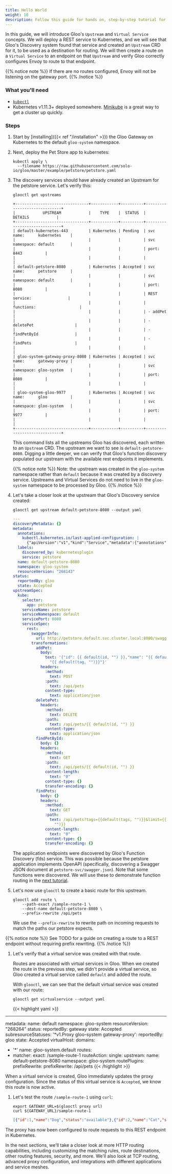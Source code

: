 ```yaml
---
title: Hello World
weight: 10
description: Follow this guide for hands on, step-by-step tutorial for creating your first virtual service and routing rules in Kubernetes.
---
```


In this guide, we will introduce Gloo's `Upstream` and `Virtual Service` concepts. 
We will deploy a REST service to Kubernetes, and we will see that Gloo's Discovery system found that service
and created an `Upstream` CRD for it, to be used as a destination for routing. We will then 
create a route on a `Virtual Service` to an endpoint on that `Upstream` and verify Gloo 
correctly configures Envoy to route to that endpoint. 

{{% notice note %}}
If there are no routes configured, Envoy will not be listening on the gateway port.
{{% /notice %}}

### What you'll need

* [`kubectl`](https://kubernetes.io/docs/tasks/tools/install-kubectl/)
* Kubernetes v1.11.3+ deployed somewhere. [Minikube](https://kubernetes.io/docs/tasks/tools/install-minikube/) is a
great way to get a cluster up quickly.

### Steps

1. Start by [installing]({{< ref "/installation" >}}) the Gloo Gateway on Kubernetes to the default `gloo-system` namespace.

1. Next, deploy the Pet Store app to kubernetes:

    ```shell
    kubectl apply \
      --filename https://raw.githubusercontent.com/solo-io/gloo/master/example/petstore/petstore.yaml
    ```

1. The discovery services should have already created an Upstream for the petstore service.
Let's verify this:

    ```shell
    glooctl get upstreams
    ```

    ```noop
    +--------------------------------+------------+----------+------------------------------+
    |            UPSTREAM            |    TYPE    |  STATUS  |           DETAILS            |
    +--------------------------------+------------+----------+------------------------------+
    | default-kubernetes-443         | Kubernetes | Pending  | svc name:      kubernetes    |
    |                                |            |          | svc namespace: default       |
    |                                |            |          | port:          8443          |
    |                                |            |          |                              |
    | default-petstore-8080          | Kubernetes | Accepted | svc name:      petstore      |
    |                                |            |          | svc namespace: default       |
    |                                |            |          | port:          8080          |
    |                                |            |          | REST service:                |
    |                                |            |          | functions:                   |
    |                                |            |          | - addPet                     |
    |                                |            |          | - deletePet                  |
    |                                |            |          | - findPetById                |
    |                                |            |          | - findPets                   |
    |                                |            |          |                              |
    | gloo-system-gateway-proxy-8080 | Kubernetes | Accepted | svc name:      gateway-proxy |
    |                                |            |          | svc namespace: gloo-system   |
    |                                |            |          | port:          8080          |
    |                                |            |          |                              |
    | gloo-system-gloo-9977          | Kubernetes | Accepted | svc name:      gloo          |
    |                                |            |          | svc namespace: gloo-system   |
    |                                |            |          | port:          9977          |
    |                                |            |          |                              |
    +--------------------------------+------------+----------+------------------------------+
    ```

    This command lists all the upstreams Gloo has discovered, each written to an `Upstream` CRD. 
    The upstream we want to see is `default-petstore-8080`. 
    Digging a little deeper, we can verify that Gloo's function discovery populated our upstream with
    the available rest endpoints it implements. 
    
    {{% notice note %}}
    Note: the upstream was created in
    the `gloo-system` namespace rather than `default` because it was created by a
    discovery service. Upstreams and Virtual Services do not need to live in the `gloo-system`
    namespace to be processed by Gloo. 
    {{% /notice %}}

1. Let's take a closer look at the upstream that Gloo's Discovery service created:

    ```shell
    glooctl get upstream default-petstore-8080 --output yaml
    ```

    ```yaml
    ---
    discoveryMetadata: {}
    metadata:
      annotations:
        kubectl.kubernetes.io/last-applied-configuration: |
          {"apiVersion":"v1","kind":"Service","metadata":{"annotations":{},"labels":{"service":"petstore"},"name":"petstore","namespace":"default"},"spec":{"ports":[{"port":8080,"protocol":"TCP"}],"selector":{"app":"petstore"}}}
      labels:
        discovered_by: kubernetesplugin
        service: petstore
      name: default-petstore-8080
      namespace: gloo-system
      resourceVersion: "268143"
    status:
      reportedBy: gloo
      state: Accepted
    upstreamSpec:
      kube:
        selector:
          app: petstore
        serviceName: petstore
        serviceNamespace: default
        servicePort: 8080
        serviceSpec:
          rest:
            swaggerInfo:
              url: http://petstore.default.svc.cluster.local:8080/swagger.json
            transformations:
              addPet:
                body:
                  text: '{"id": {{ default(id, "") }},"name": "{{ default(name, "")}}","tag":
                    "{{ default(tag, "")}}"}'
                headers:
                  :method:
                    text: POST
                  :path:
                    text: /api/pets
                  content-type:
                    text: application/json
              deletePet:
                headers:
                  :method:
                    text: DELETE
                  :path:
                    text: /api/pets/{{ default(id, "") }}
                  content-type:
                    text: application/json
              findPetById:
                body: {}
                headers:
                  :method:
                    text: GET
                  :path:
                    text: /api/pets/{{ default(id, "") }}
                  content-length:
                    text: "0"
                  content-type: {}
                  transfer-encoding: {}
              findPets:
                body: {}
                headers:
                  :method:
                    text: GET
                  :path:
                    text: /api/pets?tags={{default(tags, "")}}&limit={{default(limit,
                      "")}}
                  content-length:
                    text: "0"
                  content-type: {}
                  transfer-encoding: {}
    ```

    The application endpoints were discovered by Gloo's Function Discovery (fds) service. This was possible because the petstore
    application implements OpenAPI (specifically, discovering a Swagger JSON document at `petstore-svc/swagger.json`).
    Note that some functions were discovered. We will use these to demonstrate function routing in the [next tutorial](../virtual_services/routes/route_destinations/single_upstreams/function_routing/).

1. Let's now use `glooctl` to create a basic route for this upstream.

    ```shell
    glooctl add route \
        --path-exact /sample-route-1 \
        --dest-name default-petstore-8080 \
        --prefix-rewrite /api/pets
    ```

    We use the `--prefix-rewrite` to rewrite path on incoming requests
    to match the paths our petstore expects.

{{% notice note %}}
See TODO for a guide on creating a route to a REST endpoint without requiring 
prefix rewriting. 
{{% /notice %}}

1. Let's verify that a virtual service was created with that route. 

    Routes are associated with virtual services in Gloo. When we created the route 
    in the previous step, we didn't provide a virtual service, so Gloo created
    a virtual service called `default` and added the route. 

    With `glooctl`, we can see that the default virtual service was created with our route:

    ```shell
    glooctl get virtualservice --output yaml
    ```

    {{< highlight yaml >}}
---
metadata:
  name: default
  namespace: gloo-system
  resourceVersion: "268264"
status:
  reportedBy: gateway
  state: Accepted
  subresourceStatuses:
    '*v1.Proxy gloo-system gateway-proxy':
      reportedBy: gloo
      state: Accepted
virtualHost:
  domains:
  - '*'
  name: gloo-system.default
  routes:
  - matcher:
      exact: /sample-route-1
    routeAction:
      single:
        upstream:
          name: default-petstore-8080
          namespace: gloo-system
    routePlugins:
      prefixRewrite:
        prefixRewrite: /api/pets
    {{< /highlight >}}
    
When a virtual service is created, Gloo immediately updates the proxy configuration. Since the 
status of this virtual service is `Accepted`, we know this route is now active. 

1. Let's test the route `/sample-route-1` using `curl`:

    ```shell
    export GATEWAY_URL=$(glooctl proxy url)
    curl ${GATEWAY_URL}/sample-route-1
    ```

    ```json
    [{"id":1,"name":"Dog","status":"available"},{"id":2,"name":"Cat","status":"pending"}]
    ```

The proxy has now been configured to route requests to this REST endpoint in Kubernetes. 

In the next sections, we'll take a closer look at more HTTP routing capabilities, including 
customizing the matching rules, route destinations, other routing features, 
security, and more. We'll also look at TCP routing, advanced proxy configuration, and 
integrations with different applications and service meshes. 


